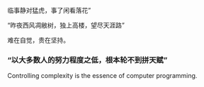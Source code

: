 临事静对猛虎，事了闲看落花”

“昨夜西风凋敝树，独上高楼，望尽天涯路”

难在自觉，贵在坚持。

### “以大多数人的努力程度之低，根本轮不到拼天赋”

Controlling complexity is the essence of computer programming.
